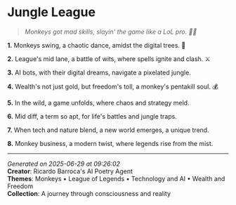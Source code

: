 # Jungle League

> *Monkeys got mad skills, slayin' the game like a LoL pro. 🌴🤖️*

**1.** Monkeys swing, a chaotic dance, amidst the digital trees. 🌴


**2.** League's mid lane, a battle of wits, where spells ignite and clash. ⚔️


**3.** AI bots, with their digital dreams, navigate a pixelated jungle.


**4.** Wealth's not just gold, but freedom's toll, a monkey's pentakill soul. 💰


**5.** In the wild, a game unfolds, where chaos and strategy meld.


**6.** Mid diff, a term so apt, for life's battles and jungle traps.


**7.** When tech and nature blend, a new world emerges, a unique trend.


**8.** Monkey business, a modern twist, where legends rise from the mist.



---

*Generated on 2025-06-29 at 09:26:02*  
**Creator**: Ricardo Barroca's AI Poetry Agent  
**Themes**: Monkeys • League of Legends • Technology and AI • Wealth and Freedom  
**Collection**: A journey through consciousness and reality